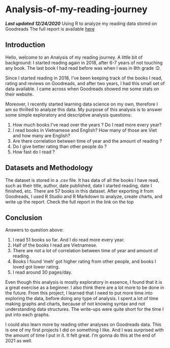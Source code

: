 # Analysis-of-my-reading-journey
***Last updated 12/24/2020***
Using R to analyze my reading data stored on Goodreads
The full report is available [here](http://htmlpreview.github.io/?https://github.com/pab-nguyen/Analysis-of-my-reading-journey/blob/main/output/analysis.html)

## Introduction

Hello, welcome to an Analysis of my reading journey. A little bit of background: I started reading again in 2018, after 6-7 years of not touching any book. The last book I had read before was when I was in 8th grade :D. 

Since I started reading in 2018, I've been keeping track of the books I read, rating and reviews on Goodreads, and after two years, I had this small set of data available. I came across when Goodreads showed me some stats on their website. 

Moreover, I recently started learning data science on my own, therefore I am so thrilled to analyze this data. My purpose of this analysis is to answer some simple exploratory and descriptive analysis questions:  
1. How much books I've read over the years ? Do I read more every year?  
2. I read books in Vietnamese and English? How many of those are Viet and how many are English?  
3. Are there correlation between time of year and the amount of reading ?  
4. Do I give better rating than other people do ?  
5. How fast do I read ?  

## Datasets and Methodology
The dataset is stored in a .csv file. It has data of all the books I have read, such as their title, author, date published, date I started reading, date I finished, etc.
There are 57 books in this dataset. 
After exporting it from Goodreads, I used R Studio and R Markdown to analyze, create charts, and write up the report. 
Check the full report in the link on the top

## Conclusion
Answers to question above:
1. I read 51 books so far. And I do read more every year.
2. Half of the books I read are Vietnamese.
3. There are not a lot of correlation between time of year and amount of reading.
4. Books I found ‘meh’ got higher rating from other people, and books I loved got lower rating.
5. I read around 30 pages/day.

Even though this analysis is mostly exploratory in essence, I found that it is a great exercise as a beginner. I also think there are a lot more to be done in the future.
From this project, I learned that I need to put more time into exploring the data, before doing any type of analysis. I spent a lot of time making graphs and charts, because of not knowing syntax and not understanding data structures. The write-ups were quite short for the time I put into each graphs.

I could also learn more by reading other analyses on Goodreads data.
This is one of my first projects I did on something I like. And I was surprised with the amount of time I put in it. It felt great. I’m gonna do this at the end of 2021 as well.
